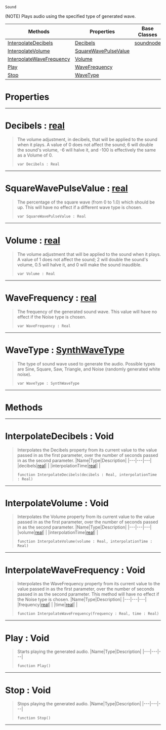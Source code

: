  `Sound`

(NOTE) Plays audio using the specified type of generated wave.

|Methods|Properties|Base Classes|Derived Classes|
|---|---|---|---|
|[ InterpolateDecibels](https://github.com/zeroengineteam/ZeroDocs/blob/master/code_reference/class_reference/generatedwavenode.markdown#interpolatedecibels-void)|[ Decibels](https://github.com/zeroengineteam/ZeroDocs/blob/master/code_reference/class_reference/generatedwavenode.markdown#decibels-zero-engine-doc)|[soundnode](https://github.com/zeroengineteam/ZeroDocs/blob/master/code_reference/class_reference/soundnode.markdown)| |
|[ InterpolateVolume](https://github.com/zeroengineteam/ZeroDocs/blob/master/code_reference/class_reference/generatedwavenode.markdown#interpolatevolume-void)|[ SquareWavePulseValue](https://github.com/zeroengineteam/ZeroDocs/blob/master/code_reference/class_reference/generatedwavenode.markdown#squarewavepulsevalue-zer)| | |
|[ InterpolateWaveFrequency](https://github.com/zeroengineteam/ZeroDocs/blob/master/code_reference/class_reference/generatedwavenode.markdown#interpolatewavefrequency)|[ Volume](https://github.com/zeroengineteam/ZeroDocs/blob/master/code_reference/class_reference/generatedwavenode.markdown#volume-zero-engine-docum)| | |
|[ Play](https://github.com/zeroengineteam/ZeroDocs/blob/master/code_reference/class_reference/generatedwavenode.markdown#play-void)|[ WaveFrequency](https://github.com/zeroengineteam/ZeroDocs/blob/master/code_reference/class_reference/generatedwavenode.markdown#wavefrequency-zero-engin)| | |
|[ Stop](https://github.com/zeroengineteam/ZeroDocs/blob/master/code_reference/class_reference/generatedwavenode.markdown#stop-void)|[ WaveType](https://github.com/zeroengineteam/ZeroDocs/blob/master/code_reference/class_reference/generatedwavenode.markdown#wavetype-zero-engine-doc)| | |


 #  Properties


---  
 #  Decibels : [real](https://github.com/zeroengineteam/ZeroDocs/blob/master/code_reference/nada_base_types/real.markdown)

> The volume adjustment, in decibels, that will be applied to the sound when it plays. A value of 0 does not affect the sound; 6 will double the sound's volume, -6 will halve it, and -100 is effectively the same as a Volume of 0.
> ``` lang=cpp, name=Nada
> var Decibels : Real


---  
 #  SquareWavePulseValue : [real](https://github.com/zeroengineteam/ZeroDocs/blob/master/code_reference/nada_base_types/real.markdown)

> The percentage of the square wave (from 0 to 1.0) which should be up. This will have no effect if a different wave type is chosen.
> ``` lang=cpp, name=Nada
> var SquareWavePulseValue : Real


---  
 #  Volume : [real](https://github.com/zeroengineteam/ZeroDocs/blob/master/code_reference/nada_base_types/real.markdown)

> The volume adjustment that will be applied to the sound when it plays. A value of 1 does not affect the sound; 2 will double the sound's volume, 0.5 will halve it, and 0 will make the sound inaudible.
> ``` lang=cpp, name=Nada
> var Volume : Real


---  
 #  WaveFrequency : [real](https://github.com/zeroengineteam/ZeroDocs/blob/master/code_reference/nada_base_types/real.markdown)

> The frequency of the generated sound wave. This value will have no effect if the Noise type is chosen.
> ``` lang=cpp, name=Nada
> var WaveFrequency : Real


---  
 #  WaveType : [SynthWaveType](https://github.com/zeroengineteam/ZeroDocs/blob/master/code_reference/enum_reference.markdown#synthwavetype)

> The type of sound wave used to generate the audio. Possible types are Sine, Square, Saw, Triangle, and Noise (randomly generated white noise).
> ``` lang=cpp, name=Nada
> var WaveType : SynthWaveType


---  
 #  Methods


---  
 #  InterpolateDecibels : Void

> Interpolates the Decibels property from its current value to the value passed in as the first parameter, over the number of seconds passed in as the second parameter.
> |Name|Type|Description|
> |---|---|---|
> |decibels|[real](https://github.com/zeroengineteam/ZeroDocs/blob/master/code_reference/nada_base_types/real.markdown)| |
> |interpolationTime|[real](https://github.com/zeroengineteam/ZeroDocs/blob/master/code_reference/nada_base_types/real.markdown)| |
> ``` lang=cpp, name=Nada
> function InterpolateDecibels(decibels : Real, interpolationTime : Real)
> ``` 


---  
 #  InterpolateVolume : Void

> Interpolates the Volume property from its current value to the value passed in as the first parameter, over the number of seconds passed in as the second parameter.
> |Name|Type|Description|
> |---|---|---|
> |volume|[real](https://github.com/zeroengineteam/ZeroDocs/blob/master/code_reference/nada_base_types/real.markdown)| |
> |interpolationTime|[real](https://github.com/zeroengineteam/ZeroDocs/blob/master/code_reference/nada_base_types/real.markdown)| |
> ``` lang=cpp, name=Nada
> function InterpolateVolume(volume : Real, interpolationTime : Real)
> ``` 


---  
 #  InterpolateWaveFrequency : Void

> Interpolates the WaveFrequency property from its current value to the value passed in as the first parameter, over the number of seconds passed in as the second parameter. This method will have no effect if the Noise type is chosen.
> |Name|Type|Description|
> |---|---|---|
> |frequency|[real](https://github.com/zeroengineteam/ZeroDocs/blob/master/code_reference/nada_base_types/real.markdown)| |
> |time|[real](https://github.com/zeroengineteam/ZeroDocs/blob/master/code_reference/nada_base_types/real.markdown)| |
> ``` lang=cpp, name=Nada
> function InterpolateWaveFrequency(frequency : Real, time : Real)
> ``` 


---  
 #  Play : Void

> Starts playing the generated audio.
> |Name|Type|Description|
> |---|---|---|
> ``` lang=cpp, name=Nada
> function Play()
> ``` 


---  
 #  Stop : Void

> Stops playing the generated audio.
> |Name|Type|Description|
> |---|---|---|
> ``` lang=cpp, name=Nada
> function Stop()
> ``` 


---  
 

 